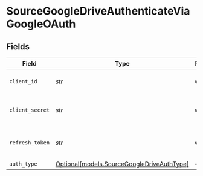 # SourceGoogleDriveAuthenticateViaGoogleOAuth


## Fields

| Field                                                                                | Type                                                                                 | Required                                                                             | Description                                                                          |
| ------------------------------------------------------------------------------------ | ------------------------------------------------------------------------------------ | ------------------------------------------------------------------------------------ | ------------------------------------------------------------------------------------ |
| `client_id`                                                                          | *str*                                                                                | :heavy_check_mark:                                                                   | Client ID for the Google Drive API                                                   |
| `client_secret`                                                                      | *str*                                                                                | :heavy_check_mark:                                                                   | Client Secret for the Google Drive API                                               |
| `refresh_token`                                                                      | *str*                                                                                | :heavy_check_mark:                                                                   | Refresh Token for the Google Drive API                                               |
| `auth_type`                                                                          | [Optional[models.SourceGoogleDriveAuthType]](../models/sourcegoogledriveauthtype.md) | :heavy_minus_sign:                                                                   | N/A                                                                                  |